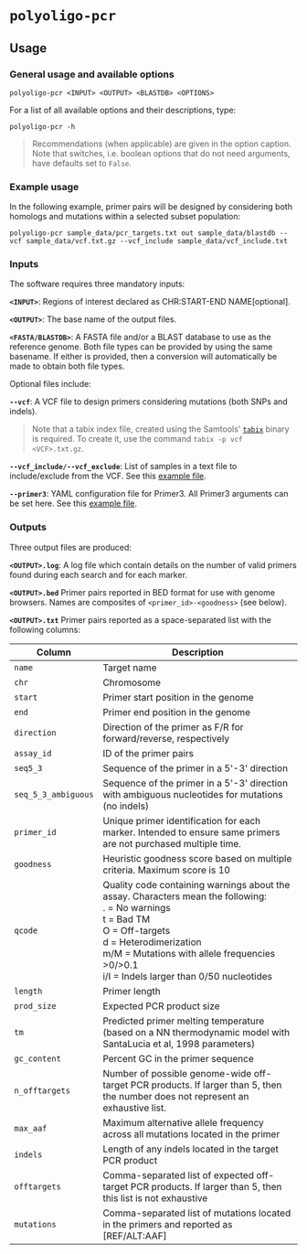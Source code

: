 # `polyoligo-pcr`

## Usage

### General usage and available options

```
polyoligo-pcr <INPUT> <OUTPUT> <BLASTDB> <OPTIONS>
```

For a list of all available options and their descriptions, type:

```
polyoligo-pcr -h
```

> Recommendations (when applicable) are given in the option caption. Note that switches, i.e. boolean options that do not need arguments, have defaults set to `False`.

### Example usage
In the following example, primer pairs will be designed by considering both homologs and mutations within a selected subset population:

```
polyoligo-pcr sample_data/pcr_targets.txt out sample_data/blastdb --vcf sample_data/vcf.txt.gz --vcf_include sample_data/vcf_include.txt
```

### Inputs
The software requires three mandatory inputs:

**`<INPUT>`**: Regions of interest declared as CHR:START-END NAME[optional].

**`<OUTPUT>`**: The base name of the output files.

**`<FASTA/BLASTDB>`**: A FASTA file and/or a BLAST database to use as the reference genome. Both file types can be provided by using the same basename. If either is provided, then a conversion will automatically be made to obtain both file types.

Optional files include:

**`--vcf`**: A VCF file to design primers considering mutations (both SNPs and indels).

> Note that a tabix index file, created using the Samtools' [`tabix`](http://www.htslib.org/doc/tabix.html) binary is required. To create it, use the command `tabix -p vcf <VCF>.txt.gz`.

**`--vcf_include/--vcf_exclude`**: List of samples in a text file to include/exclude from the VCF. See this [example file](sample_data/vcf_include.txt).

**`--primer3`**: YAML configuration file for Primer3. All Primer3 arguments can be set here. See this [example file](sample_data/primer3_example.yaml).

### Outputs
Three output files are produced:

**`<OUTPUT>.log`**: A log file which contain details on the number of valid primers found during each search and for each marker.

**`<OUTPUT>.bed`** Primer pairs reported in BED format for use with genome browsers. Names are composites of `<primer_id>-<goodness>` (see below).

**`<OUTPUT>.txt`** Primer pairs reported as a space-separated list with the following columns:

|Column|Description|
|---|---|
|`name`|Target name|
|`chr`|Chromosome|
|`start`|Primer start position in the genome|
|`end`|Primer end position in the genome|
|`direction`|Direction of the primer as F/R for forward/reverse, respectively|
|`assay_id`|ID of the primer pairs|
|`seq5_3`|Sequence of the primer in a 5'-3' direction|
|`seq_5_3_ambiguous`|Sequence of the primer in a 5'-3' direction with ambiguous nucleotides for mutations (no indels)|
|`primer_id`|Unique primer identification for each marker. Intended to ensure same primers are not purchased multiple time.|
|`goodness`|Heuristic goodness score based on multiple criteria. Maximum score is 10|
|`qcode`|Quality code containing warnings about the assay. Characters mean the following:<br>. =  No warnings <br>t = Bad TM<br>O = Off-targets<br>d = Heterodimerization<br>m/M = Mutations with allele frequencies >0/>0.1<br>i/I = Indels larger than 0/50 nucleotides|
|`length`|Primer length|
|`prod_size`|Expected PCR product size|
|`tm`|Predicted primer melting temperature (based on a NN thermodynamic model with SantaLucia et al, 1998 parameters)|
|`gc_content`|Percent GC in the primer sequence|
|`n_offtargets`|Number of possible genome-wide off-target PCR products. If larger than 5, then the number does not represent an exhaustive list.|
|`max_aaf`|Maximum alternative allele frequency across all mutations located in the primer|
|`indels`|Length of any indels located in the target PCR product|
|`offtargets`|Comma-separated list of expected off-target PCR products. If larger than 5, then this list is not exhaustive|
|`mutations`|Comma-separated list of mutations located in the primers and reported as [REF/ALT:AAF]|
